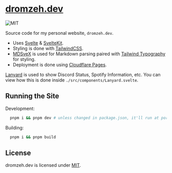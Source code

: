 # [dromzeh.dev]("https://dromzeh.dev")

![MIT](https://img.shields.io/badge/license-MIT-blue)

Source code for my personal website, `dromzeh.dev`.

-   Uses [Svelte](https://svelte.dev/) & [SvelteKit](https://kit.svelte.dev/).
-   Styling is done with [TailwindCSS](https://tailwindcss.com/).
-   [MDSveX](https://mdsvex.com/) is used for Markdown parsing paired with [Tailwind Typography](https://tailwindcss.com/docs/typography-plugin) for styling.
-   Deployment is done using [Cloudflare Pages](https://pages.cloudflare.com/).

[Lanyard](https://api.lanyard.rest/) is used to show Discord Status, Spotify Information, etc. You can view how this is done inside `./src/components/Lanyard.svelte`.

## Running the Site

Development:

```bash
  pnpm i && pnpm dev # unless changed in package.json, it'll run at port 1337..
```

Building:

```bash
  pnpm i && pnpm build
```

## License

dromzeh.dev is licensed under [MIT](https://mit.dromzeh.dev/).
